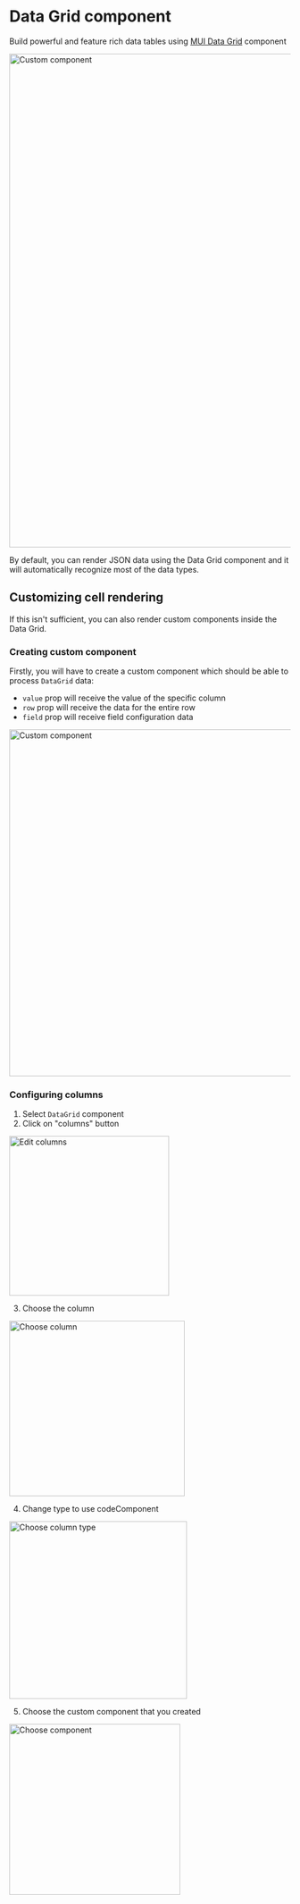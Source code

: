 # Data Grid component

<p class="description">Build powerful and feature rich data tables using <a href='https://mui.com/x/react-data-grid' target='_blank' rel="noopener noreferrer">MUI Data Grid</a> component</p>

<img src="/static/toolpad/docs/building-ui/datagrid.png" width="884px" alt="Custom component" />

By default, you can render JSON data using the Data Grid component and it will automatically recognize most of the data types.

## Customizing cell rendering

If this isn't sufficient, you can also render custom components inside the Data Grid.

### Creating custom component

Firstly, you will have to create a custom component which should be able to process `DataGrid` data:

- `value` prop will receive the value of the specific column
- `row` prop will receive the data for the entire row
- `field` prop will receive field configuration data

<img src="/static/toolpad/docs/building-ui/cell-component.png" width="621px" alt="Custom component" />

### Configuring columns

1. Select `DataGrid` component
2. Click on "columns" button

<img src="/static/toolpad/docs/building-ui/edit-columns.png" width="286px" alt="Edit columns" />

3. Choose the column

<img src="/static/toolpad/docs/building-ui/choose-column.png" width="314px" alt="Choose column" />

4. Change type to use codeComponent

<img src="/static/toolpad/docs/building-ui/choose-column-type.png" width="318px" alt="Choose column type" />

5. Choose the custom component that you created

<img src="/static/toolpad/docs/building-ui/choose-cell-component.png" width="306px" alt="Choose component" />
